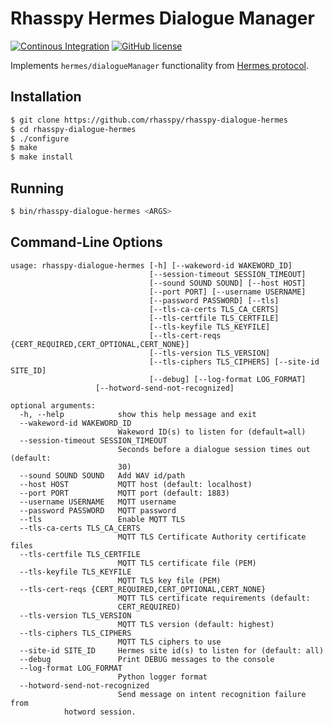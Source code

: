 # Rhasspy Hermes Dialogue Manager

[![Continous Integration](https://github.com/rhasspy/rhasspy-dialogue-hermes/workflows/Tests/badge.svg)](https://github.com/rhasspy/rhasspy-dialogue-hermes/actions)
[![GitHub license](https://img.shields.io/github/license/rhasspy/rhasspy-dialogue-hermes.svg)](https://github.com/rhasspy/rhasspy-dialogue-hermes/blob/master/LICENSE)

Implements `hermes/dialogueManager` functionality from [Hermes protocol](https://docs.snips.ai/reference/hermes).

## Installation

```bash
$ git clone https://github.com/rhasspy/rhasspy-dialogue-hermes
$ cd rhasspy-dialogue-hermes
$ ./configure
$ make
$ make install
```

## Running

```bash
$ bin/rhasspy-dialogue-hermes <ARGS>
```

## Command-Line Options

```
usage: rhasspy-dialogue-hermes [-h] [--wakeword-id WAKEWORD_ID]
                               [--session-timeout SESSION_TIMEOUT]
                               [--sound SOUND SOUND] [--host HOST]
                               [--port PORT] [--username USERNAME]
                               [--password PASSWORD] [--tls]
                               [--tls-ca-certs TLS_CA_CERTS]
                               [--tls-certfile TLS_CERTFILE]
                               [--tls-keyfile TLS_KEYFILE]
                               [--tls-cert-reqs {CERT_REQUIRED,CERT_OPTIONAL,CERT_NONE}]
                               [--tls-version TLS_VERSION]
                               [--tls-ciphers TLS_CIPHERS] [--site-id SITE_ID]
                               [--debug] [--log-format LOG_FORMAT]
			       [--hotword-send-not-recognized]

optional arguments:
  -h, --help            show this help message and exit
  --wakeword-id WAKEWORD_ID
                        Wakeword ID(s) to listen for (default=all)
  --session-timeout SESSION_TIMEOUT
                        Seconds before a dialogue session times out (default:
                        30)
  --sound SOUND SOUND   Add WAV id/path
  --host HOST           MQTT host (default: localhost)
  --port PORT           MQTT port (default: 1883)
  --username USERNAME   MQTT username
  --password PASSWORD   MQTT password
  --tls                 Enable MQTT TLS
  --tls-ca-certs TLS_CA_CERTS
                        MQTT TLS Certificate Authority certificate files
  --tls-certfile TLS_CERTFILE
                        MQTT TLS certificate file (PEM)
  --tls-keyfile TLS_KEYFILE
                        MQTT TLS key file (PEM)
  --tls-cert-reqs {CERT_REQUIRED,CERT_OPTIONAL,CERT_NONE}
                        MQTT TLS certificate requirements (default:
                        CERT_REQUIRED)
  --tls-version TLS_VERSION
                        MQTT TLS version (default: highest)
  --tls-ciphers TLS_CIPHERS
                        MQTT TLS ciphers to use
  --site-id SITE_ID     Hermes site id(s) to listen for (default: all)
  --debug               Print DEBUG messages to the console
  --log-format LOG_FORMAT
                        Python logger format
  --hotword-send-not-recognized
                        Send message on intent recognition failure from
			hotword session.
		 
```
